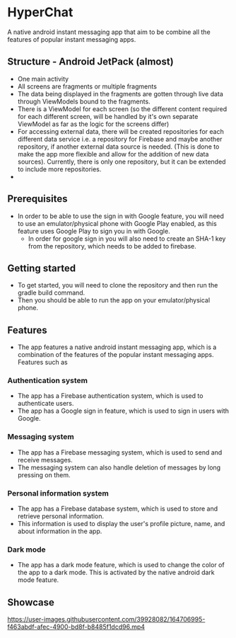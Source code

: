 # HyperChat

A native android instant messaging app that aim to be combine all the features of popular instant messaging apps.

## Structure - Android JetPack (almost)

-   One main activity
-   All screens are fragments or multiple fragments
-   The data being displayed in the fragments are gotten through live data through ViewModels bound to the fragments.
-   There is a ViewModel for each screen (so the different content required for each different screen, will be handled by it's own separate ViewModel as far as the logic for the screens differ)
-   For accessing external data, there will be created repositories for each different data service i.e. a repository for Firebase and maybe another repository, if another external data source is needed. (This is done to make the app more flexible and allow for the addition of new data sources). Currently, there is only one repository, but it can be extended to include more repositories.
-

## Prerequisites

-   In order to be able to use the sign in with Google feature, you will need to use an emulator/physical phone with Google Play enabled, as this feature uses Google Play to sign you in with Google.
    -   In order for google sign in you will also need to create an SHA-1 key from the repository, which needs to be added to firebase.

## Getting started

-   To get started, you will need to clone the repository and then run the gradle build command.
-   Then you should be able to run the app on your emulator/physical phone.

## Features

-   The app features a native android instant messaging app, which is a combination of the features of the popular instant messaging apps. Features such as

### Authentication system

-   The app has a Firebase authentication system, which is used to authenticate users.
-   The app has a Google sign in feature, which is used to sign in users with Google.

### Messaging system

-   The app has a Firebase messaging system, which is used to send and receive messages.
-   The messaging system can also handle deletion of messages by long pressing on them.

### Personal information system

-   The app has a Firebase database system, which is used to store and retrieve personal information.
-   This information is used to display the user's profile picture, name, and about information in the app.

### Dark mode
-  The app has a dark mode feature, which is used to change the color of the app to a dark mode. This is activated by the native android dark mode feature.

## Showcase
https://user-images.githubusercontent.com/39928082/164706995-f463abdf-afec-4900-bd8f-b8485f1dcd96.mp4


